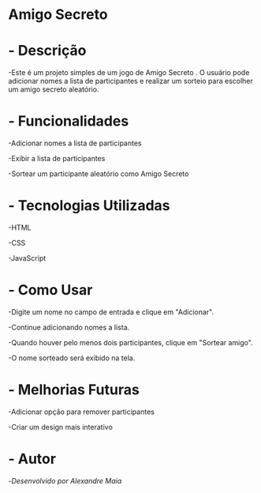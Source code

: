 # Amigo Secreto

# - **Descrição**

  -Este é um projeto simples de um jogo de Amigo Secreto . O usuário pode adicionar nomes a lista de participantes e realizar um sorteio para escolher um amigo secreto aleatório.


# - **Funcionalidades**

  -Adicionar nomes a lista de participantes

  -Exibir a lista de participantes

  -Sortear um participante aleatório como Amigo Secreto



# - **Tecnologias Utilizadas**

  -HTML

  -CSS

  -JavaScript



# - **Como Usar**

  -Digite um nome no campo de entrada e clique em "Adicionar".

  -Continue adicionando nomes a lista.

  -Quando houver pelo menos dois participantes, clique em "Sortear amigo".

  -O nome sorteado será exibido na tela.



# - **Melhorias Futuras**

  -Adicionar opção para remover participantes

  -Criar um design mais interativo

# - **Autor**



-*Desenvolvido por Alexandre Maia*

